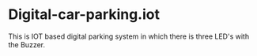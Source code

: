 # Digital-car-parking.iot
This is IOT based digital parking system in which there is three LED's with the Buzzer.
